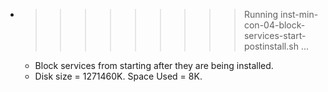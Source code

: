 * >>>>>>>>> Running inst-min-con-04-block-services-start-postinstall.sh ...
  * Block services from starting after they are being installed.
  * Disk size = 1271460K. Space Used = 8K.
